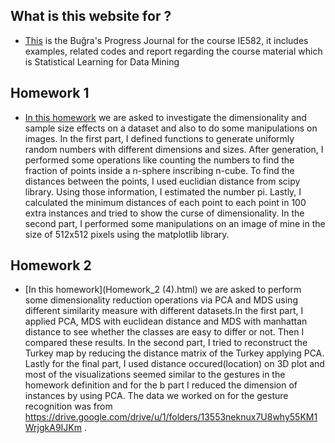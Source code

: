 ## What is this website for ? 

- [This](https://github.com/BU-IE-582/Bugra-Taksuk-Progress-Journal) is the Buğra's Progress Journal for the course IE582, it includes examples, related codes and report regarding the course material which is Statistical Learning for Data Mining

## Homework 1
- [In this homework](Homework1.html) we are asked to investigate the dimensionality and sample size effects on a dataset and also to do some manipulations on images. In the first part, I defined functions to generate uniformly random numbers with different dimensions and sizes. After generation, I performed some operations like counting the numbers to find the fraction of points inside a n-sphere inscribing n-cube. To find the distances between the points, I used euclidian distance from scipy library. Using those information, I estimated the number pi. Lastly, I calculated the minimum distances of each point to each point in 100 extra instances and tried to show the curse of dimensionality. In the second part, I performed some manipulations on an image of mine in the size of 512x512 pixels using the matplotlib library. 

## Homework 2
- [In this homework](Homework_2 (4).html) we are asked to perform some dimensionality reduction operations via PCA and MDS using different similarity measure with different datasets.In the first part, I applied PCA, MDS with euclidean distance and MDS with manhattan distance to see whether the classes are easy to differ or not. Then I compared these results. In the second part, I tried to reconstruct the Turkey map by reducing the distance matrix of the Turkey applying PCA. Lastly for the final part, I used distance occured(location) on 3D plot and most of the visualizations seemed similar to the gestures in the homework definition and for the b part I reduced the dimension of instances by using PCA. The data we worked on for the gesture recognition was from https://drive.google.com/drive/u/1/folders/13553neknux7U8why55KM1WrjgkA9IJKm .
